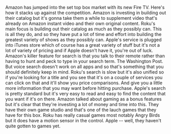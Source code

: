 Amazon has jumped into the set top box market with its new Fire TV. Here's how it stacks up against the competition. Amazon is investing in building out their catalog but it's gonna take them a while to supplement video that's already on Amazon instant video and their own original content. Roku's main focus is building out their catalog as much as they possibly can. This is all they do, and so they have put a lot of time and effort into building the greatest variety of shows as they possibly can. Apple's service is plugged into iTunes store which of course has a great variety of stuff but it's not a lot of variety of pricing and if Apple doesn't have it, you're out of luck. Amazon's killer feature for search is that you talk to their remote rather than having to hunt and peck to type in your search term. The Washington Post. But voice search doesn't work on all apps and so that's something that you should definitely keep in mind. Roku's search is slow but it's also unified so if you're looking for a title and you see that it's on a couple of services you can click on that and it'll show you price comparisons. And give you a little more information that you may want before hitting purchase. Apple's search is pretty standard but it's very easy to read and easy to find the content that you want if it's on there. Amazon talked about gaming as a bonus features but it's clear that they're investing a lot of money and time into this. They have their own game studio and that's one of the lauch games that they have for this box. Roku has really casual games most notably Angry Birds but it does have a  motion sensor in the control. Apple -- well, they haven't quite gotten to games yet.